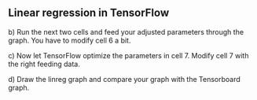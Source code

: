 ## Linear regression in TensorFlow


b) Run the next two cells and feed your adjusted parameters through the graph. You have to modify cell 6 a bit.

c) Now let TensorFlow optimize the parameters in cell 7. Modify cell 7 with the right feeding data.

d) Draw the linreg graph and compare your graph with the Tensorboard graph.

